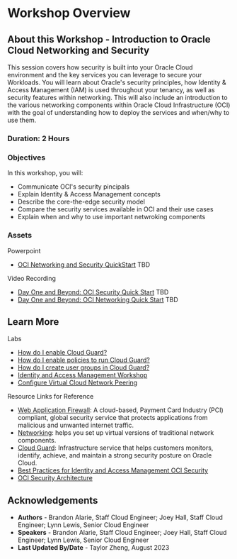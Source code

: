 # Workshop Overview

## About this Workshop - Introduction to Oracle Cloud Networking and Security

This session covers how security is built into your Oracle Cloud environment and the key services you can leverage to secure your Workloads. You will learn about Oracle's security principles, how Identity & Access Management (IAM) is used throughout your tenancy, as well as security features within networking. This will also include an introduction to the various networking components within Oracle Cloud Infrastructure (OCI) with the goal of understanding how to deploy the services and when/why to use them. 

### **Duration: 2 Hours**

### Objectives

In this workshop, you will:
* Communicate OCI's security pincipals
* Explain Identity & Access Management concepts
* Describe the core-the-edge security model
* Compare the security services available in OCI and their use cases
* Explain when and why to use important netwroking components

### **Assets**

Powerpoint
* [OCI Networking and Security QuickStart](https://objectstorage.us-ashburn-1.oraclecloud.com/p/4sNLcp8oFR0bVOnv2VMpxNiad2pWp65EHRMlYtdRCUrn91arPdrIxfnkmrfbmEUx/n/ociobtnas/b/OCW2022/o/TUT4112_OCI_Networking_and_Security_Quick_Start_Final.pdf) TBD

Video Recording
* [Day One and Beyond: OCI Security Quick Start](https://www.youtube.com/watch?v=wFBDBNsxP7U&ab_channel=OracleLearning) TBD
* [Day One and Beyond: OCI Networking Quick Start](https://www.youtube.com/watch?v=Kza0WSjfwiY&list=PLKCk3OyNwIzvbLEYL08MKJkR84NQLIIdg&index=5&ab_channel=OracleLearning) TBD


## Learn More

Labs
* [How do I enable Cloud Guard?](https://apexapps.oracle.com/pls/apex/r/dbpm/livelabs/run-workshop?p210_wid=3264&session=7437272122500)
* [How do I enable policies to run Cloud Guard?](https://apexapps.oracle.com/pls/apex/r/dbpm/livelabs/run-workshop?p210_wid=3267&session=9252560006987)
* [How do I create user groups in Cloud Guard?](https://apexapps.oracle.com/pls/apex/r/dbpm/livelabs/run-workshop?p210_wid=3266&session=12518993926839)
* [Identity and Access Management Workshop](https://apexapps.oracle.com/pls/apex/r/dbpm/livelabs/view-workshop?wid=624)
* [Configure Virtual Cloud Network Peering](https://apexapps.oracle.com/pls/apex/r/dbpm/livelabs/view-workshop?wid=621)

Resource Links for Reference

* [Web Application Firewall](https://docs.oracle.com/en-us/iaas/Content/WAF/home.htm): A cloud-based, Payment Card Industry (PCI) compliant, global security service that protects applications from malicious and unwanted internet traffic.
* [Networking](https://docs.oracle.com/en-us/iaas/Content/Network/Concepts/landing.htm): helps you set up virtual versions of traditional network components.
* [Cloud Guard](https://docs.oracle.com/en-us/iaas/cloud-guard/home.htm): Infrastructure service that helps customers monitors, identify, achieve, and maintain a strong security posture on Oracle Cloud.
* [Best Practices for Identity and Access Management OCI Security](https://docs.oracle.com/en-us/iaas/Content/Resources/Assets/whitepapers/best-practices-for-iam-on-oci.pdf)
* [OCI Security Architecture](https://www.oracle.com/a/ocom/docs/oracle-cloud-infrastructure-security-architecture.pdf)


## Acknowledgements
* **Authors** - Brandon Alarie, Staff Cloud Engineer; Joey Hall, Staff Cloud Engineer; Lynn Lewis, Senior Cloud Engineer
* **Speakers** -  Brandon Alarie, Staff Cloud Engineer; Joey Hall, Staff Cloud Engineer; Lynn Lewis, Senior Cloud Engineer
* **Last Updated By/Date** - Taylor Zheng, August 2023

